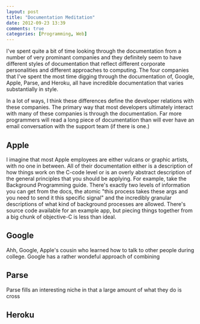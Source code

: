 ```yaml
---
layout: post
title: "Documentation Meditation"
date: 2012-09-23 13:39
comments: true
categories: [Programming, Web]
---
```

I've spent quite a bit of time looking through the documentation from a number of very prominant companies and they definitely seem to have different styles of documentation that reflect different corporate personalities and different approaches to computing. The four companies that I've spent the most time digging through the documentation of, Google, Apple, Parse, and Heroku, all have incredible documentation that varies substantially in style. 

In a lot of ways, I think these differences define the developer relations with these companies. The primary way that most developers ultimately interact with many of these companies is through the documentation. Far more programmers will read a long piece of documentation than will ever have an email conversation with the support team (if there is one.)

## Apple

I imagine that most Apple employees are either vulcans or graphic artists, with no one in between. All of their documentation either is a description of how things work on the C-code level or is an overly abstract description of the general principles that you should be applying. For example, take the Background Programming guide. There's exactly two levels of information you can get from the docs, the atomic "this process takes these args and you need to send it this specific signal" and the incredibly granular descriptions of what kind of background processes are allowed. There's source code available for an example app, but piecing things together from a big chunk of objective-C is less than ideal. 

## Google

Ahh, Google, Apple's cousin who learned how to talk to other people during college. Google has a rather wondeful approach of combining 

## Parse
Parse fills an interesting niche in that a large amount of what they do is cross 

## Heroku